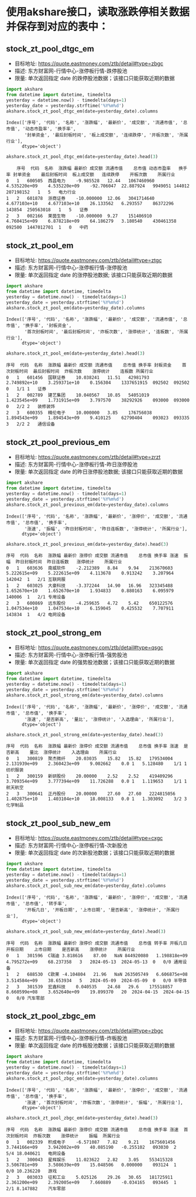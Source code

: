# 使用akshare接口，读取涨跌停相关数据并保存到对应的表中： 
## stock_zt_pool_dtgc_em
* 目标地址: https://quote.eastmoney.com/ztb/detail#type=zbgc
* 描述: 东方财富网-行情中心-涨停板行情-跌停股池
* 限量: 单次返回指定 date 的跌停股池数据；该接口只能获取近期的数据
```python
import akshare
from datetime import datetime, timedelta
yesterday = datetime.now() - timedelta(days=1)
yesterday_date = yesterday.strftime('%Y%m%d')
akshare.stock_zt_pool_dtgc_em(date=yesterday_date).columns
```
```shell
Index(['序号', '代码', '名称', '涨跌幅', '最新价', '成交额', '流通市值', '总市值', '动态市盈率', '换手率',
       '封单资金', '最后封板时间', '板上成交额', '连续跌停', '开板次数', '所属行业'],
      dtype='object')
```
```python
akshare.stock_zt_pool_dtgc_em(date=yesterday_date).head(3)
```
```shell
	序号	代码	名称	涨跌幅	最新价	成交额	流通市值	总市值	动态市盈率	换手率	封单资金	最后封板时间	板上成交额	连续跌停	开板次数	所属行业
0	1	600505	西昌电力	-9.985528	12.44	1067460960	4.535220e+09	4.535220e+09	-92.706047	22.887924	9949051	144012	207198152	1	5	电力行业
1	2	601878	浙商证券	-10.000000	12.06	3041714640	4.677103e+10	4.677103e+10	26.133562	6.293557	86372296	143854	250563018	1	5	证券
2	3	002166	莱茵生物	-10.000000	9.27	151406910	4.760415e+09	6.878218e+09	64.186279	3.180540	430461358	092500	1447012701	1	0	中药
```

## stock_zt_pool_em
* 目标地址: https://quote.eastmoney.com/ztb/detail#type=ztgc
* 描述: 东方财富网-行情中心-涨停板行情-涨停股池
* 限量: 单次返回指定 date 的涨停股池数据; 该接口只能获取近期的数据
```python
import akshare
from datetime import datetime, timedelta
yesterday = datetime.now() - timedelta(days=1)
yesterday_date = yesterday.strftime('%Y%m%d')
akshare.stock_zt_pool_em(date=yesterday_date).columns
```
```shell
Index(['序号', '代码', '名称', '涨跌幅', '最新价', '成交额', '流通市值', '总市值', '换手率', '封板资金',
       '首次封板时间', '最后封板时间', '炸板次数', '涨停统计', '连板数', '所属行业'],
      dtype='object')
```
```python
akshare.stock_zt_pool_em(date=yesterday_date).head(3)
```
```shell
序号	代码	名称	涨跌幅	最新价	成交额	流通市值	总市值	换手率	封板资金	首次封板时间	最后封板时间	炸板次数	涨停统计	连板数	所属行业
0	1	601456	国联证券	10.038241	11.51	42981793	2.749892e+10	3.259371e+10	0.156304	1337651915	092502	092502	0	1/1	1	证券
1	2	002789	建艺集团	10.040567	10.85	54051019	1.423545e+09	1.731915e+09	3.797570	38292926	093000	093000	0	2/2	2	装修装饰
2	3	600355	精伦电子	10.000000	3.85	176756038	1.894543e+09	1.894543e+09	9.410125	62790404	093023	093335	3	2/2	2	通信设备
```

## stock_zt_pool_previous_em
* 目标地址: https://quote.eastmoney.com/ztb/detail#type=zrzt
* 描述: 东方财富网-行情中心-涨停板行情-昨日涨停股池
* 限量: 单次返回指定 date 的昨日涨停股池数据; 该接口只能获取近期的数据
```python
import akshare
from datetime import datetime, timedelta
yesterday = datetime.now() - timedelta(days=1)
yesterday_date = yesterday.strftime('%Y%m%d')
akshare.stock_zt_pool_previous_em(date=yesterday_date).columns
```
```shell
Index(['序号', '代码', '名称', '涨跌幅', '最新价', '涨停价', '成交额', '流通市值', '总市值', '换手率',
       '涨速', '振幅', '昨日封板时间', '昨日连板数', '涨停统计', '所属行业'],
      dtype='object')
```
```python
akshare.stock_zt_pool_previous_em(date=yesterday_date).head(3)
```
```shell
序号	代码	名称	涨跌幅	最新价	涨停价	成交额	流通市值	总市值	换手率	涨速	振幅	昨日封板时间	昨日连板数	涨停统计	所属行业
0	1	603636	南威软件	-2.212389	8.84	9.94	213670603	5.222615e+09	5.222615e+09	4.113678	0.913242	3.207964	142042	1	2/1	互联网服
1	2	603025	大豪科技	-3.372244	14.90	16.96	323345488	1.652670e+10	1.652670e+10	1.934833	0.880163	6.095979	140006	1	2/1	专用设备
2	3	600869	远东股份	-4.259635	4.72	5.42	650122576	1.047534e+10	1.047534e+10	6.159045	0.425532	7.707911	143834	1	4/2	电网设备
```

## stock_zt_pool_strong_em
* 目标地址: https://quote.eastmoney.com/ztb/detail#type=qsgc
* 描述: 东方财富网-行情中心-涨停板行情-强势股池
* 限量: 单次返回指定 date 的强势股池数据；该接口只能获取近期的数据
```python
import akshare
from datetime import datetime, timedelta
yesterday = datetime.now() - timedelta(days=1)
yesterday_date = yesterday.strftime('%Y%m%d')
akshare.stock_zt_pool_strong_em(date=yesterday_date).columns
```
```shell
Index(['序号', '代码', '名称', '涨跌幅', '最新价', '涨停价', '成交额', '流通市值', '总市值', '换手率',
       '涨速', '是否新高', '量比', '涨停统计', '入选理由', '所属行业'],
      dtype='object')
```
```python
akshare.stock_zt_pool_strong_em(date=yesterday_date).head(3)
```
```shell
序号	代码	名称	涨跌幅	最新价	涨停价	成交额	流通市值	总市值	换手率	涨速	是否新高	量比	涨停统计	入选理由	所属行业
0	1	300819	聚杰微纤	20.03035	15.82	15.82	179534004	2.131939e+09	2.360423e+09	9.002662	0.0	1	5.128480	1/1	1	纺织服装
1	2	300159	新研股份	20.00000	2.52	2.52	419409296	3.709354e+09	3.777394e+09	11.726288	0.0	1	1.119653	1/1	1	航天航空
2	3	300641	正丹股份	20.00000	27.60	27.60	2224815056	1.402875e+10	1.403104e+10	18.008133	0.0	1	1.303092	3/2	3	化学制品
```



## stock_zt_pool_sub_new_em
* 目标地址: https://quote.eastmoney.com/ztb/detail#type=cxgc
* 描述: 东方财富网-行情中心-涨停板行情-次新股池
* 限量: 单次返回指定 date 的次新股池数据；该接口只能获取近期的数据
```python
import akshare
from datetime import datetime, timedelta
yesterday = datetime.now() - timedelta(days=1)
yesterday_date = yesterday.strftime('%Y%m%d')
akshare.stock_zt_pool_sub_new_em(date=yesterday_date).columns
```
```shell
Index(['序号', '代码', '名称', '涨跌幅', '最新价', '涨停价', '成交额', '流通市值', '总市值', '转手率',
       '开板几日', '开板日期', '上市日期', '是否新高', '涨停统计', '所属行业'],
      dtype='object')
```
```python
akshare.stock_zt_pool_sub_new_em(date=yesterday_date).head(3)
```
```shell
序号	代码	名称	涨跌幅	最新价	涨停价	成交额	流通市值	总市值	转手率	开板几日	开板日期	上市日期	是否新高	涨停统计	所属行业
0	1	301596	C瑞迪	3.818616	87.00	NaN	844920080	1.198818e+09	4.795272e+09	68.237358	3	2024-05-13	2024-05-13	0	0/0	通用设备
1	2	688530	C欧莱	-4.104804	21.96	NaN	263505749	6.606875e+08	3.514584e+09	38.653934	5	2024-05-09	2024-05-09	0	0/0	半导体
2	3	301539	宏鑫科技	0.040535	24.68	29.6	175518857	8.660599e+08	3.652640e+09	19.899370	20	2024-04-15	2024-04-15	0	0/0	汽车零部
```



## stock_zt_pool_zbgc_em
* 目标地址: https://quote.eastmoney.com/ztb/detail#type=zbgc
* 描述: 东方财富网-行情中心-涨停板行情-炸板股池
* 限量: 单次返回指定 date 的炸板股池数据；该接口只能获取近期的数据
```python
import akshare
from datetime import datetime, timedelta
yesterday = datetime.now() - timedelta(days=1)
yesterday_date = yesterday.strftime('%Y%m%d')
akshare.stock_zt_pool_zbgc_em(date=yesterday_date).columns
```
```shell
Index(['序号', '代码', '名称', '涨跌幅', '最新价', '涨停价', '成交额', '流通市值', '总市值', '换手率',
       '涨速', '首次封板时间', '炸板次数', '涨停统计', '振幅', '所属行业'],
      dtype='object')
```
```python
akshare.stock_zt_pool_zbgc_em(date=yesterday_date).head(3)
```
```shell
序号	代码	名称	涨跌幅	最新价	涨停价	成交额	流通市值	总市值	换手率	涨速	首次封板时间	炸板次数	涨停统计	振幅	所属行业
0	1	002339	积成电子	-6.571087	7.82	9.21	1675601456	3.744166e+09	3.942002e+09	40.085190	-0.255102	093030	2	5/4	18.040621	电网设备
1	2	300043	星辉娱乐	11.023622	2.82	3.05	553415328	3.506781e+09	3.508639e+09	15.048506	0.000000	093124	1	0/0	10.236220	游戏
2	3	003033	征和工业	5.025126	29.26	30.65	181725911	2.361200e+09	2.392005e+09	7.660889	-0.034165	093445	1	2/1	8.147882	汽车零部
```


